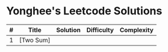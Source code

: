 # Yonghee's Leetcode Solutions


| # |                     Title                      |                                        Solution                                        | Difficulty | Complexity |
|---|------------------------------------------------|----------------------------------------------------------------------------------------|------------|------------|
| 1 | [Two Sum]
